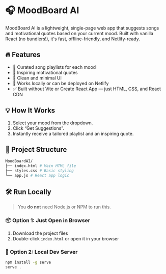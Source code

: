 # 🎧 MoodBoard AI

MoodBoard AI is a lightweight, single-page web app that suggests songs and motivational quotes based on your current mood. Built with vanilla React (no bundlers!), it's fast, offline-friendly, and Netlify-ready.

## 🔥 Features

- 🎵 Curated song playlists for each mood
- 💬 Inspiring motivational quotes
- 🎨 Clean and minimal UI
- 🚀 Works locally or can be deployed on Netlify
- ✅ Built without Vite or Create React App — just HTML, CSS, and React CDN

## 💡 How It Works

1. Select your mood from the dropdown.
2. Click “Get Suggestions”.
3. Instantly receive a tailored playlist and an inspiring quote.

## 📁 Project Structure
```bash
MoodBoardAI/
├── index.html # Main HTML file
├── styles.css # Basic styling
└── app.js # React app logic
```
## 🛠️ Run Locally

> You **do not** need Node.js or NPM to run this.

### 📦 Option 1: Just Open in Browser
1. Download the project files
2. Double-click `index.html` or open it in your browser

### 🧪 Option 2: Local Dev Server
```bash
npm install -g serve
serve .

